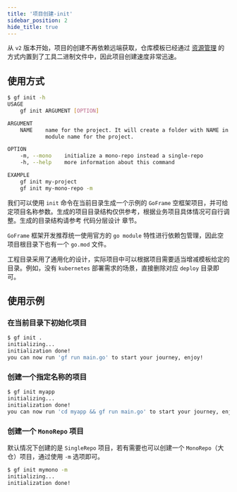 ```yaml
---
title: '项目创建-init'
sidebar_position: 2
hide_title: true
---
```


从 `v2` 版本开始，项目的创建不再依赖远端获取，仓库模板已经通过 [资源管理](output/goframe-v2.0-md/核心组件-重点/资源管理) 的方式内置到了工具二进制文件中，因此项目创建速度非常迅速。

## 使用方式

```bash
$ gf init -h
USAGE
    gf init ARGUMENT [OPTION]

ARGUMENT
    NAME    name for the project. It will create a folder with NAME in current directory.The NAME will also be the
            module name for the project.

OPTION
    -m, --mono    initialize a mono-repo instead a single-repo
    -h, --help    more information about this command

EXAMPLE
    gf init my-project
    gf init my-mono-repo -m
```

我们可以使用 `init` 命令在当前目录生成一个示例的 `GoFrame` 空框架项目，并可给定项目名称参数。生成的项目目录结构仅供参考，根据业务项目具体情况可自行调整。生成的目录结构请参考 代码分层设计 章节。

`GoFrame` 框架开发推荐统一使用官方的 `go module` 特性进行依赖包管理，因此空项目根目录下也有一个 `go.mod` 文件。

工程目录采用了通用化的设计，实际项目中可以根据项目需要适当增减模板给定的目录。例如，没有 `kubernetes` 部署需求的场景，直接删除对应 `deploy` 目录即可。

## 使用示例

### 在当前目录下初始化项目

```bash
$ gf init .
initializing...
initialization done!
you can now run 'gf run main.go' to start your journey, enjoy!
```

### 创建一个指定名称的项目

```bash
$ gf init myapp
initializing...
initialization done!
you can now run 'cd myapp && gf run main.go' to start your journey, enjoy!
```

### 创建一个 `MonoRepo` 项目

默认情况下创建的是 `SingleRepo` 项目，若有需要也可以创建一个 `MonoRepo`（大仓）项目，通过使用 `-m` 选项即可。

```bash
$ gf init mymono -m
initializing...
initialization done!
```